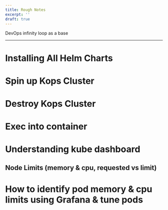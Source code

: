 ```yaml
---
title: Rough Notes
excerpt: ''
draft: true
---
```


DevOps infinity loop as a base

--------------------------------------------------------------------------------

# Installing All Helm Charts

# Spin up Kops Cluster

# Destroy Kops Cluster

# Exec into container

# Understanding kube dashboard

## Node Limits (memory & cpu, requested vs limit)

# How to identify pod memory & cpu limits using Grafana & tune pods
